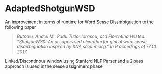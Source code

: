 # AdaptedShotgunWSD

An improvement in terms of runtime for Word Sense Disambiguation to the following paper
><cite>Butnaru, Andrei M., Radu Tudor Ionescu, and Florentina Hristea. "ShotgunWSD: An unsupervised algorithm for global word sense disambiguation inspired by DNA sequencing." In Proceedings of EACL 2017.<cite>

Linked/Discontinous window using Stanford NLP Parser and a 2 pass approach is used in the sense assignment phase.

  
